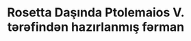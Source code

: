 ---
layout: quote
permalink: /az/
langtag: az
type: modern
script: Latn
langName: Azərbaycan
englishLangName: Azeri
title: Rosetta Daşında Ptolemaios V. tərəfindən hazırlanmış fərman
quote: Bu fərmanın nüsxələri hieroglif, demotika və Yunanca basalt lövhələrə işlənəcək və Ptolemiy, həmişəlik tanrının heykəlinin yanında birinci, ikinci və üçüncü dərəcəli məbədlərə yerləşdiriləcək.
reference: Rosetta Daşında Ptolemaios V. fərmanı, 196-cı il ər., Britaniya Muzeyi.
imageAlt: Ptolemaios V. surətli monet.
selectAriaLabel: Dil seçin
buttonRandom: Təsadüfi
direction: ltr
---